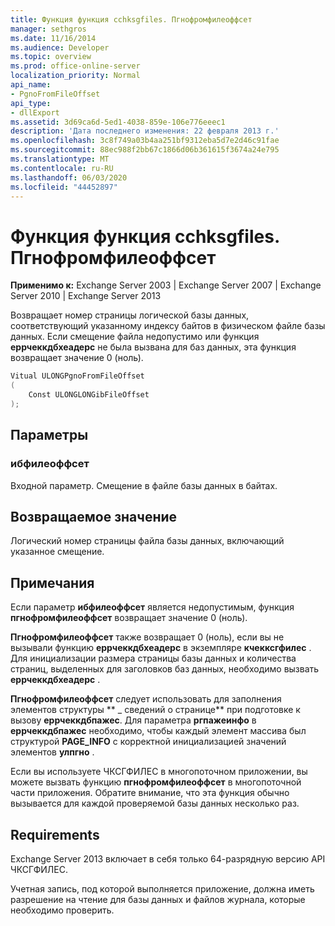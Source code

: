 ```yaml
---
title: Функция функция cchksgfiles. Пгнофромфилеоффсет
manager: sethgros
ms.date: 11/16/2014
ms.audience: Developer
ms.topic: overview
ms.prod: office-online-server
localization_priority: Normal
api_name:
- PgnoFromFileOffset
api_type:
- dllExport
ms.assetid: 3d69ca6d-5ed1-4038-859e-106e776eeec1
description: 'Дата последнего изменения: 22 февраля 2013 г.'
ms.openlocfilehash: 3c8f749a03b4aa251bf9312eba5d7e2d46c91fae
ms.sourcegitcommit: 88ec988f2bb67c1866d06b361615f3674a24e795
ms.translationtype: MT
ms.contentlocale: ru-RU
ms.lasthandoff: 06/03/2020
ms.locfileid: "44452897"
---
```

# <a name="cchksgfilespgnofromfileoffset-function"></a>Функция функция cchksgfiles. Пгнофромфилеоффсет

**Применимо к:** Exchange Server 2003 | Exchange Server 2007 | Exchange Server 2010 | Exchange Server 2013
  
Возвращает номер страницы логической базы данных, соответствующий указанному индексу байтов в физическом файле базы данных. Если смещение файла недопустимо или функция **еррчеккдбхеадерс** не была вызвана для баз данных, эта функция возвращает значение 0 (ноль). 
  
```cs
Vitual ULONGPgnoFromFileOffset  
(
    Const ULONGLONGibFileOffset
);

```

## <a name="parameters"></a>Параметры

### <a name="ibfileoffset"></a>ибфилеоффсет
  
Входной параметр. Смещение в файле базы данных в байтах.
    
## <a name="return-value"></a>Возвращаемое значение

Логический номер страницы файла базы данных, включающий указанное смещение.
  
## <a name="remarks"></a>Примечания

Если параметр **ибфилеоффсет** является недопустимым, функция **пгнофромфилеоффсет** возвращает значение 0 (ноль). 
  
**Пгнофромфилеоффсет** также возвращает 0 (ноль), если вы не вызывали функцию **еррчеккдбхеадерс** в экземпляре **кчекксгфилес** . Для инициализации размера страницы базы данных и количества страниц, выделенных для заголовков баз данных, необходимо вызвать **еррчеккдбхеадерс** . 
  
**Пгнофромфилеоффсет** следует использовать для заполнения элементов структуры ** \_ сведений о странице** при подготовке к вызову **еррчеккдбпажес**. Для параметра **ргпажеинфо** в **еррчеккдбпажес** необходимо, чтобы каждый элемент массива был структурой **PAGE_INFO** с корректной инициализацией значений элементов **улпгно** . 
  
Если вы используете ЧКСГФИЛЕС в многопоточном приложении, вы можете вызвать функцию **пгнофромфилеоффсет** в многопоточной части приложения. Обратите внимание, что эта функция обычно вызывается для каждой проверяемой базы данных несколько раз. 
  
## <a name="requirements"></a>Requirements

Exchange Server 2013 включает в себя только 64-разрядную версию API ЧКСГФИЛЕС.
  
Учетная запись, под которой выполняется приложение, должна иметь разрешение на чтение для базы данных и файлов журнала, которые необходимо проверить.
  

